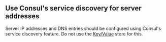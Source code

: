 ## Use Consul's service discovery for server addresses

Server IP addresses and DNS entries should be configured using Consul's service discovery feature. Do not use the [Key/Value](key-value.md) store for this.